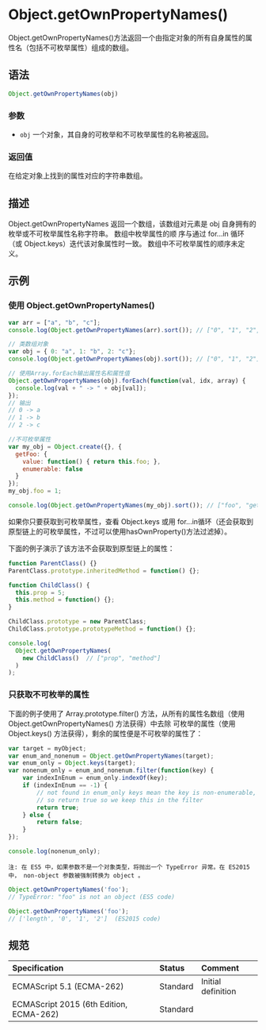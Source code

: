 # Object.getOwnPropertyNames()

Object.getOwnPropertyNames()方法返回一个由指定对象的所有自身属性的属性名（包括不可枚举属性）组成的数组。

## 语法

```javascript
Object.getOwnPropertyNames(obj)
```

### 参数

* `obj` 一个对象，其自身的可枚举和不可枚举属性的名称被返回。

### 返回值

在给定对象上找到的属性对应的字符串数组。

## 描述

Object.getOwnPropertyNames 返回一个数组，该数组对元素是 obj 自身拥有的枚举或不可枚举属性名称字符串。 数组中枚举属性的顺
序与通过 for...in 循环（或 Object.keys）迭代该对象属性时一致。 数组中不可枚举属性的顺序未定义。

## 示例

### 使用 Object.getOwnPropertyNames()

```javascript
var arr = ["a", "b", "c"];
console.log(Object.getOwnPropertyNames(arr).sort()); // ["0", "1", "2", "length"]

// 类数组对象
var obj = { 0: "a", 1: "b", 2: "c"};
console.log(Object.getOwnPropertyNames(obj).sort()); // ["0", "1", "2"]

// 使用Array.forEach输出属性名和属性值
Object.getOwnPropertyNames(obj).forEach(function(val, idx, array) {
  console.log(val + " -> " + obj[val]);
});
// 输出
// 0 -> a
// 1 -> b
// 2 -> c

//不可枚举属性
var my_obj = Object.create({}, {
  getFoo: {
    value: function() { return this.foo; },
    enumerable: false
  }
});
my_obj.foo = 1;

console.log(Object.getOwnPropertyNames(my_obj).sort()); // ["foo", "getFoo"]
```

如果你只要获取到可枚举属性，查看 Object.keys 或用 for...in循环（还会获取到原型链上的可枚举属性，不过可以使用hasOwnProperty()方法过滤掉）。

下面的例子演示了该方法不会获取到原型链上的属性：

```javascript
function ParentClass() {}
ParentClass.prototype.inheritedMethod = function() {};

function ChildClass() {
  this.prop = 5;
  this.method = function() {};
}

ChildClass.prototype = new ParentClass;
ChildClass.prototype.prototypeMethod = function() {};

console.log(
  Object.getOwnPropertyNames(
    new ChildClass()  // ["prop", "method"]
  )
);
```

### 只获取不可枚举的属性

下面的例子使用了 Array.prototype.filter() 方法，从所有的属性名数组（使用  Object.getOwnPropertyNames() 方法获得）中去除
可枚举的属性（使用  Object.keys() 方法获得），剩余的属性便是不可枚举的属性了：

```javascript
var target = myObject;
var enum_and_nonenum = Object.getOwnPropertyNames(target);
var enum_only = Object.keys(target);
var nonenum_only = enum_and_nonenum.filter(function(key) {
    var indexInEnum = enum_only.indexOf(key);
    if (indexInEnum == -1) {
        // not found in enum_only keys mean the key is non-enumerable,
        // so return true so we keep this in the filter
        return true;
    } else {
        return false;
    }
});

console.log(nonenum_only);
```

`注: 在 ES5 中，如果参数不是一个对象类型，将抛出一个 TypeError 异常。在 ES2015 中， non-object 参数被强制转换为 object 。`

```javascript
Object.getOwnPropertyNames('foo');
// TypeError: "foo" is not an object (ES5 code)

Object.getOwnPropertyNames('foo');
// ['length', '0', '1', '2']  (ES2015 code)
```

## 规范

| Specification                           | Status   | Comment            |
|:----------------------------------------|:---------|:-------------------|
| ECMAScript 5.1 (ECMA-262)               | Standard | Initial definition |
| ECMAScript 2015 (6th Edition, ECMA-262) | Standard |                    |